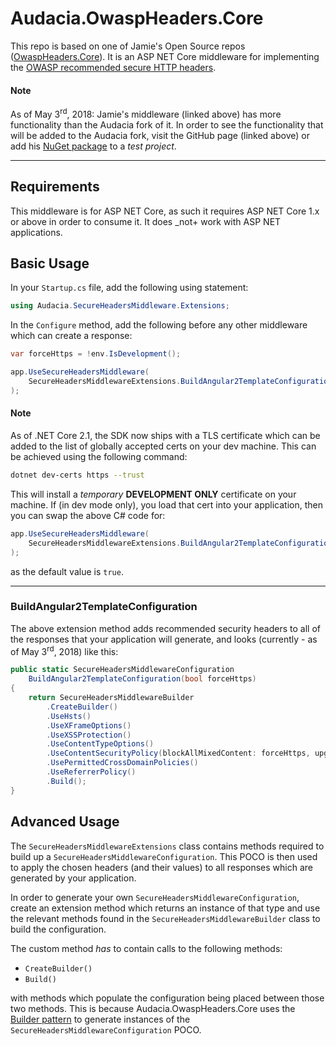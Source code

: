 # Audacia.OwaspHeaders.Core

This repo is based on one of Jamie's Open Source repos ([OwaspHeaders.Core](https://github.com/GaProgMan/OwaspHeaders.Core)). It is an ASP NET Core middleware for implementing the [OWASP recommended secure HTTP headers](https://www.owasp.org/index.php/OWASP_Secure_Headers_Project).

#### Note

As of May 3<sup>rd</sup>, 2018: Jamie's middleware (linked above) has more functionality than the Audacia fork of it. In order to see the functionality that will be added to the Audacia fork, visit the GitHub page (linked above) or add his [NuGet package](https://www.nuget.org/packages/OwaspHeaders.Core/) to a _test project_.

---

## Requirements

This middleware is for ASP NET Core, as such it requires ASP NET Core 1.x or above in order to consume it. It does _not+ work with ASP NET applications.

## Basic Usage

In your `Startup.cs` file, add the following using statement:

``` csharp
using Audacia.SecureHeadersMiddleware.Extensions;
```

In the `Configure` method, add the following before any other middleware which can create a response:

``` csharp
var forceHttps = !env.IsDevelopment();

app.UseSecureHeadersMiddleware(
    SecureHeadersMiddlewareExtensions.BuildAngular2TemplateConfiguration(forceHttps)
);
```

#### Note

As of .NET Core 2.1, the SDK now ships with a TLS certificate which can be added to the list of globally accepted certs on your dev machine. This can be achieved using the following command:

``` bash
dotnet dev-certs https --trust
```

This will install a _temporary_ **DEVELOPMENT ONLY** certificate on your machine. If (in dev mode only), you load that cert into your application, then you can swap the above C# code for:

``` csharp
app.UseSecureHeadersMiddleware(
    SecureHeadersMiddlewareExtensions.BuildAngular2TemplateConfiguration()
);
```

as the default value is `true`.

---

### BuildAngular2TemplateConfiguration

The above extension method adds recommended security headers to all of the responses that your application will generate, and looks (currently - as of May 3<sup>rd</sup>, 2018) like this:

``` csharp
public static SecureHeadersMiddlewareConfiguration
    BuildAngular2TemplateConfiguration(bool forceHttps)
{
    return SecureHeadersMiddlewareBuilder
        .CreateBuilder()
        .UseHsts()
        .UseXFrameOptions()
        .UseXSSProtection()
        .UseContentTypeOptions()
        .UseContentSecurityPolicy(blockAllMixedContent: forceHttps, upgradeInsecureRequests: forceHttps)
        .UsePermittedCrossDomainPolicies()
        .UseReferrerPolicy()
        .Build();
}
```

## Advanced Usage

The `SecureHeadersMiddlewareExtensions` class contains methods required to build up a `SecureHeadersMiddlewareConfiguration`. This POCO is then used to apply the chosen headers (and their values) to all responses which are generated by your application.

In order to generate your own `SecureHeadersMiddlewareConfiguration`, create an extension method which returns an instance of that type and use the relevant methods found in the `SecureHeadersMiddlewareBuilder` class to build the configuration.

The custom method _has_ to contain calls to the following methods:

- `CreateBuilder()`
- `Build()`

with methods which populate the configuration being placed between those two methods. This is because Audacia.OwaspHeaders.Core uses the [Builder pattern](https://en.wikipedia.org/wiki/Builder_pattern) to generate instances of the `SecureHeadersMiddlewareConfiguration` POCO.